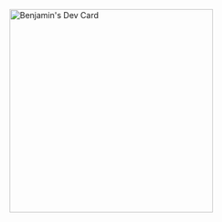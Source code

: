 <a href="https://app.daily.dev/savitar"><img src="https://api.daily.dev/devcards/v2/lR5zm1k1AM0ua4H6LPyBb.png?r=b0d" width="356" alt="Benjamin's Dev Card"/></a>
